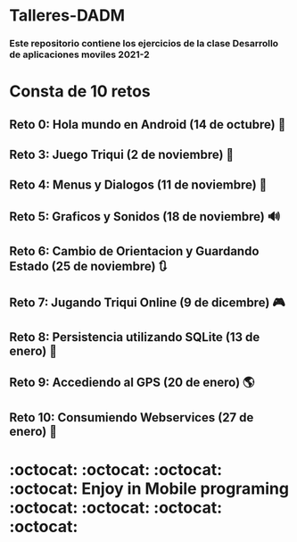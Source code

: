 # Talleres-DADM


### Este repositorio contiene los ejercicios de la clase Desarrollo de aplicaciones moviles 2021-2

# Consta de 10 retos 

## Reto 0: Hola mundo en Android (14 de octubre) :baby:

## Reto 3: Juego Triqui (2 de noviembre) :game_die:

## Reto 4:  Menus y Dialogos (11 de noviembre) :memo:

## Reto 5:  Graficos y Sonidos (18 de noviembre) :loud_sound:

## Reto 6: Cambio de Orientacion y Guardando Estado (25 de noviembre) :arrows_clockwise:

## Reto 7: Jugando Triqui Online (9 de dicembre) :video_game:

## Reto 8: Persistencia utilizando SQLite (13 de enero) :file_folder:

## Reto 9: Accediendo al GPS (20 de enero) :earth_americas:

## Reto 10: Consumiendo Webservices (27 de enero) :link:


# :octocat: :octocat: :octocat: :octocat: Enjoy in Mobile programing :octocat: :octocat: :octocat: :octocat: